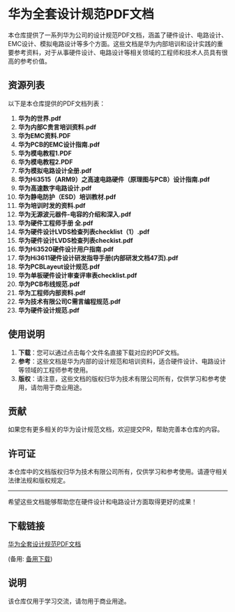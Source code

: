 # 华为全套设计规范PDF文档

本仓库提供了一系列华为公司的设计规范PDF文档，涵盖了硬件设计、电路设计、EMC设计、模拟电路设计等多个方面。这些文档是华为内部培训和设计实践的重要参考资料，对于从事硬件设计、电路设计等相关领域的工程师和技术人员具有很高的参考价值。

## 资源列表

以下是本仓库提供的PDF文档列表：

1. **华为的世界.pdf**
2. **华为内部C贵言培训资料.pdf**
3. **华为EMC资料.PDF**
4. **华为PCB的EMC设计指南.pdf**
5. **华为模电教程1.PDF**
6. **华为模电教程2.PDF**
7. **华为模拟电路设计全册.pdf**
8. **华为Hi3515（ARM9）之高速电路硬件（原理图与PCB）设计指南.pdf**
9. **华为高速数字电路设计.pdf**
10. **华为静电防护（ESD）培训教材.pdf**
11. **华为培训时发的资料.pdf**
12. **华为无源波元器件-电容的介绍和深入.pdf**
13. **华为硬件工程师手册 全.pdf**
14. **华为硬件设计LVDS检查列表checklist（1）.pdf**
15. **华为硬件设计LVDS检查列表checkist.pdf**
16. **华为Hi3520硬件设计用户指南.pdf**
17. **华为Hi3611硬件设计研发指导手册(内部研发文档47页).pdf**
18. **华为PCBLayeut设计规范.pdf**
19. **华为单板硬件设计审查评审表checklist.pdf**
20. **华为PCB布线规范.pdf**
21. **华为工程师内部资料.pdf**
22. **华为技术有限公司C需言编程规范.pdf**
23. **华为硬件设计规范.pdf**

## 使用说明

1. **下载**：您可以通过点击每个文件名直接下载对应的PDF文档。
2. **参考**：这些文档是华为内部的设计规范和培训资料，适合硬件设计、电路设计等领域的工程师参考使用。
3. **版权**：请注意，这些文档的版权归华为技术有限公司所有，仅供学习和参考使用，请勿用于商业用途。

## 贡献

如果您有更多相关的华为设计规范文档，欢迎提交PR，帮助完善本仓库的内容。

## 许可证

本仓库中的文档版权归华为技术有限公司所有，仅供学习和参考使用。请遵守相关法律法规和版权规定。

---

希望这些文档能够帮助您在硬件设计和电路设计方面取得更好的成果！

## 下载链接
[华为全套设计规范PDF文档](https://pan.quark.cn/s/018da2ece947) 

(备用: [备用下载](https://pan.baidu.com/s/12I14qNypq9rFo2YksTRjaQ?pwd=1234))

## 说明

该仓库仅用于学习交流，请勿用于商业用途。
